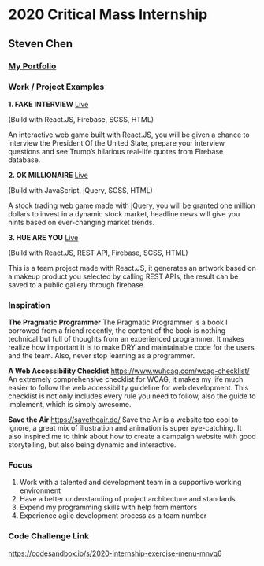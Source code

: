 # 2020 Critical Mass Internship

## Steven Chen
### [My Portfolio](http://www.difeichen.ca)


### Work / Project Examples

**1. FAKE INTERVIEW** [Live](https://s7illen.github.io/Steven-Chen-Project-5/)

(Build with React.JS, Firebase, SCSS, HTML)

An interactive web game built with React.JS, you will be given a chance to interview the President Of the United State, prepare your interview questions and see Trump’s hilarious real-life quotes from Firebase database.

**2. OK MILLIONAIRE** [Live](https://s7illen.github.io/OkMillionaire/)

(Build with JavaScript, jQuery, SCSS, HTML)

A stock trading web game made with jQuery, you will be granted one million dollars to invest in a dynamic stock market, headline news will give you hints based on ever-changing market trends.

**3. HUE ARE YOU** [Live](https://huearewe.github.io/hueAreYou/)

(Build with React.JS, REST API, Firebase, SCSS, HTML)

This is a team project made with React.JS, it generates an artwork based on a makeup product you selected by calling REST APIs, the result can be saved to a public gallery through firebase.

### Inspiration

**The Pragmatic Programmer**
The Pragmatic Programmer is a book I borrowed from a friend recently, the content of the book is nothing technical but full of thoughts from an experienced programmer. It makes realize how important it is to make DRY and maintainable code for the users and the team. Also, never stop learning as a programmer.

**A Web Accessibility Checklist**
https://www.wuhcag.com/wcag-checklist/
An extremely comprehensive checklist for WCAG, it makes my life much easier to follow the web accessibility guideline for web development. This checklist is not only includes every rule you need to follow, also the guide to implement, which is simply awesome.

**Save the Air**
https://savetheair.de/
Save the Air is a website too cool to ignore, a great mix of illustration and animation is super eye-catching. It also inspired me to think about how to create a campaign website with good storytelling, but also being dynamic and interactive.

### Focus

1. Work with a talented and development team in a supportive working environment
2. Have a better understanding of project architecture and standards
3. Expend my programming skills with help from mentors
4. Experience agile development process as a team number


### Code Challenge Link
https://codesandbox.io/s/2020-internship-exercise-menu-mnvq6
